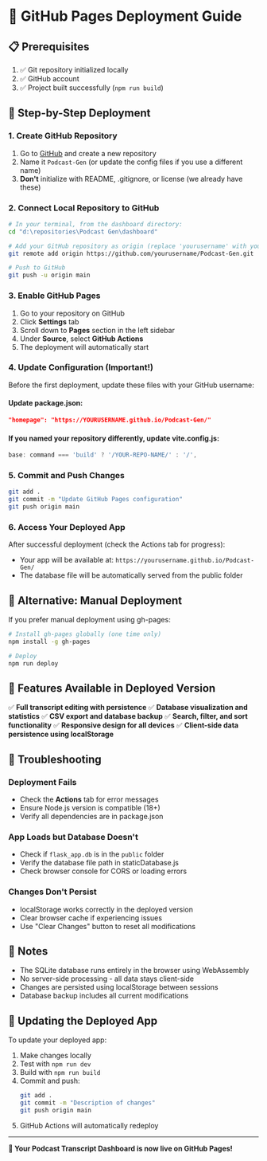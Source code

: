 # 🚀 GitHub Pages Deployment Guide

## 📋 Prerequisites

1. ✅ Git repository initialized locally
2. ✅ GitHub account
3. ✅ Project built successfully (`npm run build`)

## 🎯 Step-by-Step Deployment

### 1. Create GitHub Repository

1. Go to [GitHub](https://github.com) and create a new repository
2. Name it `Podcast-Gen` (or update the config files if you use a different name)
3. **Don't** initialize with README, .gitignore, or license (we already have these)

### 2. Connect Local Repository to GitHub

```bash
# In your terminal, from the dashboard directory:
cd "d:\repositories\Podcast Gen\dashboard"

# Add your GitHub repository as origin (replace 'yourusername' with your GitHub username)
git remote add origin https://github.com/yourusername/Podcast-Gen.git

# Push to GitHub
git push -u origin main
```

### 3. Enable GitHub Pages

1. Go to your repository on GitHub
2. Click **Settings** tab
3. Scroll down to **Pages** section in the left sidebar
4. Under **Source**, select **GitHub Actions**
5. The deployment will automatically start

### 4. Update Configuration (Important!)

Before the first deployment, update these files with your GitHub username:

#### Update package.json:
```json
"homepage": "https://YOURUSERNAME.github.io/Podcast-Gen/"
```

#### If you named your repository differently, update vite.config.js:
```javascript
base: command === 'build' ? '/YOUR-REPO-NAME/' : '/',
```

### 5. Commit and Push Changes

```bash
git add .
git commit -m "Update GitHub Pages configuration"
git push origin main
```

### 6. Access Your Deployed App

After successful deployment (check the Actions tab for progress):
- Your app will be available at: `https://yourusername.github.io/Podcast-Gen/`
- The database file will be automatically served from the public folder

## 🔧 Alternative: Manual Deployment

If you prefer manual deployment using gh-pages:

```bash
# Install gh-pages globally (one time only)
npm install -g gh-pages

# Deploy
npm run deploy
```

## 🌟 Features Available in Deployed Version

✅ **Full transcript editing with persistence**
✅ **Database visualization and statistics**
✅ **CSV export and database backup**
✅ **Search, filter, and sort functionality**
✅ **Responsive design for all devices**
✅ **Client-side data persistence using localStorage**

## 🐛 Troubleshooting

### Deployment Fails
- Check the **Actions** tab for error messages
- Ensure Node.js version is compatible (18+)
- Verify all dependencies are in package.json

### App Loads but Database Doesn't
- Check if `flask_app.db` is in the `public` folder
- Verify the database file path in staticDatabase.js
- Check browser console for CORS or loading errors

### Changes Don't Persist
- localStorage works correctly in the deployed version
- Clear browser cache if experiencing issues
- Use "Clear Changes" button to reset all modifications

## 📝 Notes

- The SQLite database runs entirely in the browser using WebAssembly
- No server-side processing - all data stays client-side
- Changes are persisted using localStorage between sessions
- Database backup includes all current modifications

## 🔄 Updating the Deployed App

To update your deployed app:

1. Make changes locally
2. Test with `npm run dev`
3. Build with `npm run build`
4. Commit and push:
   ```bash
   git add .
   git commit -m "Description of changes"
   git push origin main
   ```
5. GitHub Actions will automatically redeploy

---

**🎉 Your Podcast Transcript Dashboard is now live on GitHub Pages!**
